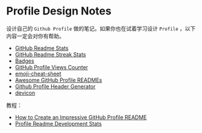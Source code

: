 # Profile Design Notes

设计自己的 `Github Profile` 做的笔记。如果你也在试着学习设计 `Profile` ，以下内容一定会对你有帮助。

- [GitHub Readme Stats](https://github.com/anuraghazra/github-readme-stats)
- [GitHub Readme Streak Stats](https://github.com/DenverCoder1/github-readme-streak-stats)
- [Badges](https://shields.io/)
- [GitHub Profile Views Counter](https://github.com/antonkomarev/github-profile-views-counter)
- [emoji-cheat-sheet](https://github.com/ikatyang/emoji-cheat-sheet)
- [Awesome GitHub Profile READMEs](https://zzetao.github.io/awesome-github-profile/)
- [Github Profile Header Generator](https://github.com/leviarista/github-profile-header-generator)
- [devicon](https://github.com/devicons/devicon)

教程：

- [How to Create an Impressive GitHub Profile README](https://www.sitepoint.com/github-profile-readme/)
- [Profile Readme Development Stats](https://github.com/marketplace/actions/profile-readme-development-stats)

<!-- BLOG-POST-LIST:START -->
<!-- BLOG-POST-LIST:END -->
